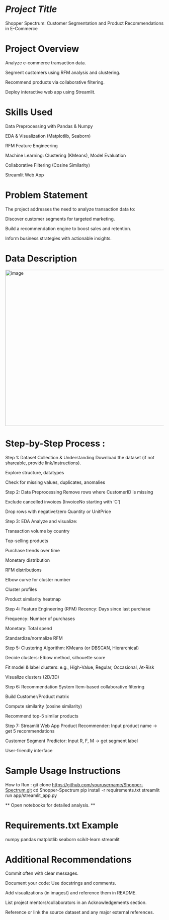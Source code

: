 # *Project Title*
Shopper Spectrum: Customer Segmentation and Product Recommendations in E-Commerce

# Project Overview
Analyze e-commerce transaction data.

Segment customers using RFM analysis and clustering.

Recommend products via collaborative filtering.

Deploy interactive web app using Streamlit.

# Skills Used
Data Preprocessing with Pandas & Numpy

EDA & Visualization (Matplotlib, Seaborn)

RFM Feature Engineering

Machine Learning: Clustering (KMeans), Model Evaluation

Collaborative Filtering (Cosine Similarity)

Streamlit Web App

# Problem Statement
The project addresses the need to analyze transaction data to:

Discover customer segments for targeted marketing.

Build a recommendation engine to boost sales and retention.

Inform business strategies with actionable insights.

# Data Description
<img width="656" height="497" alt="image" src="https://github.com/user-attachments/assets/cc0ab44b-824f-499b-8249-4997a9595948" />


# Step-by-Step Process :
Step 1: Dataset Collection & Understanding
Download the dataset (if not shareable, provide link/instructions).

Explore structure, datatypes

Check for missing values, duplicates, anomalies

Step 2: Data Preprocessing
Remove rows where CustomerID is missing

Exclude cancelled invoices (InvoiceNo starting with ‘C’)

Drop rows with negative/zero Quantity or UnitPrice

Step 3: EDA
Analyze and visualize:

Transaction volume by country

Top-selling products

Purchase trends over time

Monetary distribution

RFM distributions

Elbow curve for cluster number

Cluster profiles

Product similarity heatmap

Step 4: Feature Engineering (RFM)
Recency: Days since last purchase

Frequency: Number of purchases

Monetary: Total spend

Standardize/normalize RFM

Step 5: Clustering
Algorithm: KMeans (or DBSCAN, Hierarchical)

Decide clusters: Elbow method, silhouette score

Fit model & label clusters: e.g., High-Value, Regular, Occasional, At-Risk

Visualize clusters (2D/3D)

Step 6: Recommendation System
Item-based collaborative filtering

Build Customer/Product matrix

Compute similarity (cosine similarity)

Recommend top-5 similar products

Step 7: Streamlit Web App
Product Recommender: Input product name → get 5 recommendations

Customer Segment Predictor: Input R, F, M → get segment label

User-friendly interface

# Sample Usage Instructions
How to Run :
git clone https://github.com/yourusername/Shopper-Spectrum.git
cd Shopper-Spectrum
pip install -r requirements.txt
streamlit run app/streamlit_app.py

** Open notebooks for detailed analysis. **

# Requirements.txt Example
numpy
pandas
matplotlib
seaborn
scikit-learn
streamlit


# Additional Recommendations

Commit often with clear messages.

Document your code: Use docstrings and comments.

Add visualizations (in images/) and reference them in README.

List project mentors/collaborators in an Acknowledgements section.

Reference or link the source dataset and any major external references.
